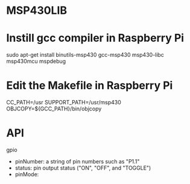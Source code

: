 # MSP430LIB

# Instill gcc compiler in Raspberry Pi
sudo apt-get install binutils-msp430 gcc-msp430 msp430-libc msp430mcu mspdebug

# Edit the Makefile in Raspberry Pi
CC_PATH=/usr
SUPPORT_PATH=/usr/msp430
OBJCOPY=${GCC_PATH}/bin/objcopy


# API
gpio
* pinNumber: a string of pin numbers such as "P1.1"
* status: pin output status ("ON", "OFF", and "TOGGLE")
* pinMode:

